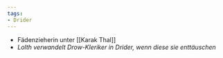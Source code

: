 ```yaml
---
tags:
- Drider
---
```


- Fädenzieherin unter [[Karak Thal]]
- *Lolth verwandelt Drow-Kleriker in Drider, wenn diese sie enttäuschen*
